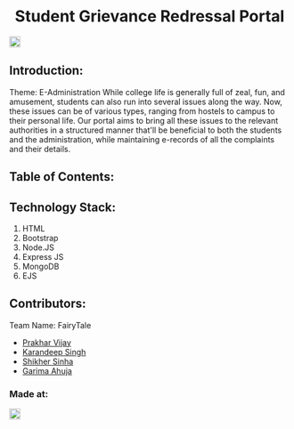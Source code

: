 <h1 align="center">Student Grievance Redressal Portal</h1>
<p align="center">
</p>

<a href="https://hack36.com"> <img src="http://bit.ly/BuiltAtHack36" height=20px> </a>


## Introduction:
  Theme: E-Administration
  While college life is generally full of zeal, fun, and amusement, students can also run into several issues along the way. Now, these issues can be of various types, ranging from hostels to campus to their personal life. Our portal aims to bring all these issues to the relevant authorities in a structured manner that'll be beneficial to both the students and the administration, while maintaining e-records of all the complaints and their details.
  
## Table of Contents:

## Technology Stack:
  1) HTML
  2) Bootstrap
  3) Node.JS
  4) Express JS
  5) MongoDB
  6) EJS
  

## Contributors:

Team Name: FairyTale

* [Prakhar Vijay](https://github.com/furher023)
* [Karandeep Singh](https://github.com/karandeep09)
* [Shikher Sinha](https://github.com/shikher25git)
* [Garima Ahuja](https://github.com/garima0508)


### Made at:
<a href="https://hack36.com"> <img src="http://bit.ly/BuiltAtHack36" height=20px> </a>

